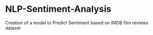 # NLP-Sentiment-Analysis
Creation of a model to Predict Sentiment based on IMDB film reviews dataset
